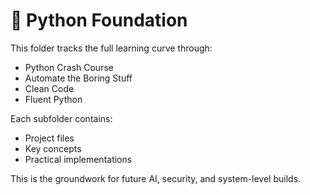
# 🐍 Python Foundation

This folder tracks the full learning curve through:

- Python Crash Course
- Automate the Boring Stuff
- Clean Code
- Fluent Python

Each subfolder contains:
- Project files
- Key concepts
- Practical implementations

This is the groundwork for future AI, security, and system-level builds.
